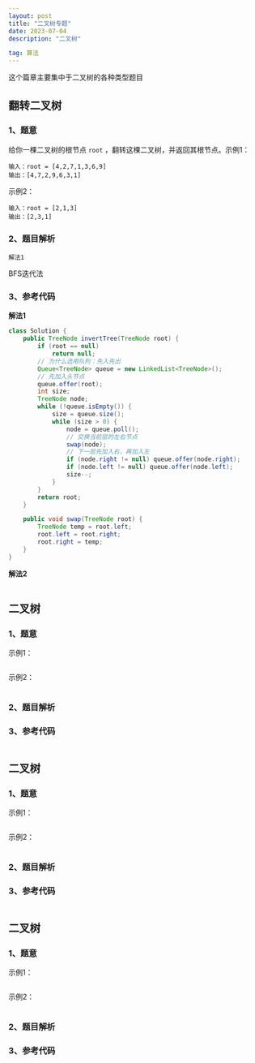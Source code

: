 ```yaml
---
layout: post
title: "二叉树专题"
date: 2023-07-04
description: "二叉树"

tag: 算法
---  
```


这个篇章主要集中于二叉树的各种类型题目

## 翻转二叉树

### 1、题意

给你一棵二叉树的根节点 `root` ，翻转这棵二叉树，并返回其根节点。示例1：

```
输入：root = [4,2,7,1,3,6,9]
输出：[4,7,2,9,6,3,1]
```

示例2：

```
输入：root = [2,1,3]
输出：[2,3,1]
```

### 2、题目解析

``解法1``

BFS迭代法

### 3、参考代码

**解法1**

```java
class Solution {
    public TreeNode invertTree(TreeNode root) {
        if (root == null) 
            return null;
        // 为什么选用队列：先入先出
        Queue<TreeNode> queue = new LinkedList<TreeNode>();
        // 先加入头节点
        queue.offer(root);
        int size;
        TreeNode node;
        while (!queue.isEmpty()) {
            size = queue.size();
            while (size > 0) {
                node = queue.poll();
                // 交换当前层的左右节点
                swap(node);
                // 下一层先加入右，再加入左
                if (node.right != null) queue.offer(node.right);
                if (node.left != null) queue.offer(node.left);
                size--;
            }
        }
        return root;
    }

    public void swap(TreeNode root) {
        TreeNode temp = root.left;
        root.left = root.right;
        root.right = temp;
    }
}
```

**解法2**

```java

```

## 二叉树

### 1、题意

示例1：

```

```

示例2：

```

```

### 2、题目解析



### 3、参考代码

```java

```

## 二叉树

### 1、题意

示例1：

```

```

示例2：

```

```

### 2、题目解析



### 3、参考代码



```java

```

## 二叉树

### 1、题意



示例1：

```

```

示例2：

```

```

### 2、题目解析



### 3、参考代码

```java

```





